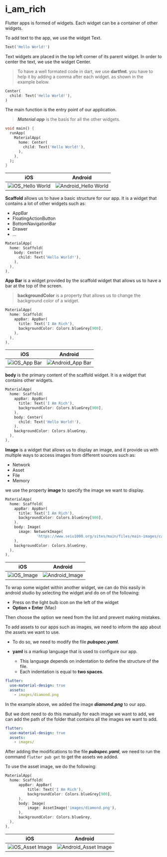 # i_am_rich

Flutter apps is formed of widgets.
Each widget can be a container of other widgets.

To add text to the app, we use the widget Text.

```dart
Text('Hello World!')
```

Text widgets are placed in the top left corner of its parent widget.
In order to center the text, we use the widget Center.

> To have a well formated code in dart, we use **dartfmt**.
> you have to help it by adding a comma after each widget. 
> as shown in the example below.

```dart
Center(
  child: Text('Hello World!'),
)
```

The main function is the entry point of our application.
> ***Material app*** is the basis for all the other widgets.

```dart
void main() {
  runApp(
    MaterialApp(
      home: Center(
        child: Text('Hello World!'),
      ),
    ),
  );
}
```

| iOS | Android |
|--|--|
|![iOS_Hello World](screenshots/iphone14ProMax_1.png)|![Android_Hello World](screenshots/nexus6_1.png)|

**Scaffold** allows us to have a basic structure for our app. It is a widget that contains a lot of other widgets such as:

- AppBar
- FloatingActionButton
- BottomNavigationBar
- Drawer
- ...

```dart
MaterialApp(
  home: Scaffold(
    body: Center(
      child: Text('Hello World!'),
    ),
  ),
),
```

**App Bar** is a widget provided by the scaffold widget that allows us to have a bar at the top of the screen.
> **backgroundColor** is a property that allows us to change the background color of a widget.

```dart
MaterialApp(
  home: Scaffold(
    appBar: AppBar(
      title: Text('I Am Rich'),
      backgroundColor: Colors.blueGrey[900],
    ),
  ),
),
```

| iOS | Android |
|--|--|
|![iOS_App Bar](screenshots/iphone14ProMax_2.png)|![Android_App Bar](screenshots/nexus6_2.png)|

**body** is the primary content of the scaffold widget. It is a widget that contains other widgets.

```dart
MaterialApp(
  home: Scaffold(
    appBar: AppBar(
      title: Text('I Am Rich'),
      backgroundColor: Colors.blueGrey[900],
    ),
    body: Center(
      child: Text('Hello World!'),
    ),
    backgroundColor: Colors.blueGrey,
  ),
),
```

**Image** is a widget that allows us to display an image, and it provide us with multiple ways to access images from different sources such as:

- Network
- Asset
- File
- Memory

we use the property **image** to specify the image we want to display.

```dart
MaterialApp(
  home: Scaffold(
    appBar: AppBar(
      title: Text('I Am Rich'),
      backgroundColor: Colors.blueGrey[900],
    ),
    body: Image(
      image: NetworkImage(
              'https://www.seiu1000.org/sites/main/files/main-images/camera_lense_0.jpeg'),
    ),
    backgroundColor: Colors.blueGrey,
  ),
),
```

| iOS | Android |
|--|--|
|![iOS_Image](screenshots/iphone14ProMax_3.png)|![Android_Image](screenshots/nexus6_3.png)|

To wrap some wigdet within another widget, we can do this easily in android studio by selecting the widget and do on of the following:

- Press on the light bulb icon on the left of the widget
- **Option + Enter** (Mac)

Then choose the option we need from the list and prevent making mistakes.

To add assets to our apps such as images, we need to inform the app about the assets we want to use.

- To do so, we need to modify the file ***pubspec.yaml***.
- **yaml** is a markup language that is used to configure our app.

  - This language depends on indentation to define the structure of the file.
  - Each indentation is equal to **two spaces**.

```yaml
flutter:
  use-material-design: true
  assets:
    - images/diamond.png
```

In the example above, we added the image ***diamond.png*** to our app.

But we dont need to do this manually for each image we want to add, we can add the path of the folder that contains all the images we want to add.

```yaml
flutter:
  use-material-design: true
  assets:
    - images/
```

After adding the modifications to the file ***pubspec.yaml***, we need to run the command `flutter pub get` to get the assets we added.


To use the asset image, we do the following:

```dart
MaterialApp(
  home: Scaffold(
      appBar: AppBar(
          title: Text('I Am Rich'),
          backgroundColor: Colors.blueGrey[900],
      ),
      body: Image(
          image: AssetImage('images/diamond.png'),
      ),
      backgroundColor: Colors.blueGrey,
  ),
),
```

| iOS | Android |
|--|--|
|![iOS_Asset Image](screenshots/iphone14ProMax_4.png)|![Android_Asset Image](screenshots/nexus6_4.png)|
